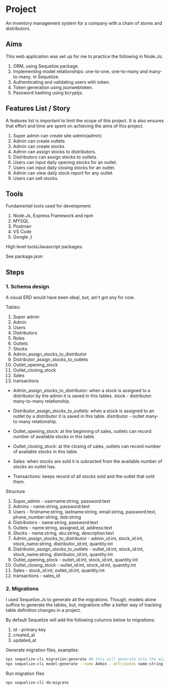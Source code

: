 # Project

An inventory management system for a company with a chain of stores and distributors.

## Aims

This web application was set up for me to practice the following in Node.Js:

1. ORM, using Sequelize package.
2. Implementing model relationships: one-to-one, one-to-many and many-to-many, in Sequelize.
3. Authenticating and validating users with token.
4. Token generation using jsonwebtoken.
5. Password hashing using bcryptjs.

## Features List / Story

A features list is important to limit the scope of this project.
It is also ensures that effort and time are spent on achieving the aims of this project.

1. Super admin can create site-admin(admin)
2. Admin can create outlets
3. Admin can create stocks
4. Admin can assign stocks to distributors.
5. Distributors can assign stocks to outlets.
6. Users can input daily opening stocks for an outlet.
7. Users can input daily closing stocks for an outlet.
8. Admin can view daily stock report for any outlet.
9. Users can sell stocks.

## Tools

Fundamental tools used for development:

1. Node.Js, Express Framework and npm
2. MYSQL
3. Postman
4. VS Code
5. Google ;)

High level tools/Javascript packages:

See package.json

## Steps

### 1. Schema design

A visual ERD would have been ideal, but, ain't got any for now.

Tables:

1. Super admin
2. Admin
3. Users
4. Distributors
5. Roles
6. Outlets
7. Stocks
8. Admin_assign_stocks_to_distributor
9. Distributor_assign_stocks_to_outlets
10. Outlet_opening_stock
11. Outlet_closing_stock
12. Sales
13. transactions

* Admin_assign_stocks_to_distributor: when a stock is assigned to a distributor by the admin it is saved in this tables. stock - distributor: many-to-many relationship.

* Distributor_assign_stocks_to_outlets: when a stock is assigned to an outlet by a distributor it is saved in this table. distributor - outlet many-to-many relationship.

* Outlet_opening_stock: at the beginning of sales, outlets can record number of available stocks in this table.

* Outlet_closing_stock: at the closing of sales, outlets can record number of available stocks in this table.

* Sales: when stocks are sold it is subracted from the available number of stocks an outlet has.

* Transactions: keeps record of all stocks sold and the outlet that sold them.

Structure

1. Super_admin - username:string, password:text
2. Admins - name:string, password:text
3. Users - firstname:string, lastname:string, email:string, password:text, phone_number:string, dob:string
4. Distributors - name:string, password:text
5. Outlets -  name:string, assigned_id, address:text
6. Stocks - name:string, sku:string, description:text
7. Admin_assign_stocks_to_distributor - admin_id:int, stock_id:int, stock_name:string, distributor_id:int, quantity:int
8. Distributor_assign_stocks_to_outlets - outlet_id:int, stock_id:int, stock_name:string, distributor_id:int, quantity:int
9. Outlet_opening_stock - outlet_id:int, stock_id:int, quantity:int
10. Outlet_closing_stock - outlet_id:int, stock_id:int, quantity:int
11. Sales - stock_id:int, outlet_id:int, quantity:int
12. transactions - sales_id

### 2. Migrations

I used Sequelize.Js to generate all the migrations. Though, models alone suffice to generate the tables, but, migrations offer a better way of tracking table definition changes in a project.

By default Sequelize will add the following columns below to migrations:

1. id - primary key
2. created_at
3. updated_at

Generate migration files, examples:

```bash
npx sequelize-cli migration:generate ## this will generate only the migration file without a model
npx sequelize-cli model:generate --name Admin --attributes name:string,password:text ## this will generate the migration file and a model.
```

Run migration files

`npx sequelize-cli db:migrate`
